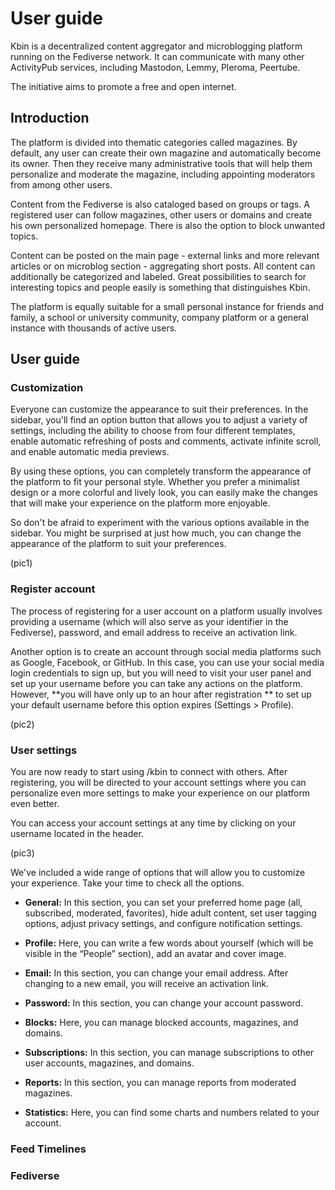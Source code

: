 # User guide

Kbin is a decentralized content aggregator and microblogging platform running on the Fediverse network. It can
communicate with many other ActivityPub services, including Mastodon, Lemmy, Pleroma, Peertube.

The initiative aims to promote a free and open internet.

## Introduction

The platform is divided into thematic categories called magazines. By default, any user can create their own magazine
and automatically become its owner. Then they receive many administrative tools that will help them personalize
and moderate the magazine, including appointing moderators from among other users.

Content from the Fediverse is also cataloged based on groups or tags. A registered user can follow magazines, other
users or domains and create his own personalized homepage. There is also the option to block unwanted topics.

Content can be posted on the main page - external links and more relevant articles or on microblog section - aggregating
short posts. All content can additionally be categorized and labeled. Great possibilities to search for interesting
topics and people easily is something that distinguishes Kbin.

The platform is equally suitable for a small personal instance for friends and family, a school or university community,
company platform or a general instance with thousands of active users.

## User guide

### Customization

Everyone can customize the appearance to suit their preferences. In the sidebar, you'll find an option
button that allows you to adjust a variety of settings, including the ability to choose from four different templates,
enable automatic refreshing of posts and comments, activate infinite scroll, and enable automatic media previews.

By using these options, you can completely transform the appearance of the platform to fit your personal style. Whether
you prefer a minimalist design or a more colorful and lively look, you can easily make the changes that will make your
experience on the platform more enjoyable.

So don't be afraid to experiment with the various options available in the sidebar. You might be surprised at just how
much, you can change the appearance of the platform to suit your preferences.

(pic1)

### Register account

The process of registering for a user account on a platform usually involves providing a username (which will also serve
as your identifier in the Fediverse), password, and email address to receive an activation link.

Another option is to create an account through social media platforms such as Google, Facebook, or GitHub. In this case,
you can use your social media login credentials to sign up, but you will need to visit your user panel and set up your
username before you can take any actions on the platform. However, **you will have only up to an hour after registration
** to set up your default username before this option expires (Settings > Profile).

(pic2)

### User settings

You are now ready to start using /kbin to connect with others. After registering, you will be directed to your account
settings where you can personalize even more settings to make your experience on our platform even better.

You can access your account settings at any time by clicking on your username located in the header.

(pic3)

We've included a wide range of options that will allow you to customize your experience. Take your time to check all the
options.

* **General:** In this section, you can set your preferred home page (all, subscribed, moderated, favorites), hide adult
  content, set user tagging options, adjust privacy settings, and configure notification settings.

* **Profile:** Here, you can write a few words about yourself (which will be visible in the “People” section), add an
  avatar and cover image.

* **Email:** In this section, you can change your email address. After changing to a new email, you will receive an
  activation link.

* **Password:** In this section, you can change your account password.

* **Blocks:** Here, you can manage blocked accounts, magazines, and domains.

* **Subscriptions:** In this section, you can manage subscriptions to other user accounts, magazines, and domains.

* **Reports:** In this section, you can manage reports from moderated magazines.

* **Statistics:** Here, you can find some charts and numbers related to your account.

### Feed Timelines

### Fediverse


